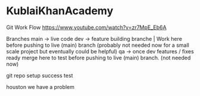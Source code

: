 # KublaiKhanAcademy

Git Work Flow
https://www.youtube.com/watch?v=zr7MpE_Eb6A

Branches
main -> live code
dev -> feature building branche | Work here before pushing to live (main) branch (probably not needed now for a small scale project but eventually could be helpful)
qa -> once dev features / fixes ready merge here to test before pushing to live (main) branch. (not needed now) 


git repo setup success test

houston we have a problem
